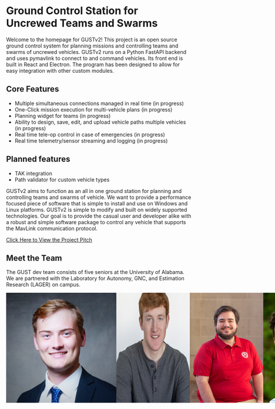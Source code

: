 # Ground Control Station for Uncrewed Teams and Swarms

Welcome to the homepage for GUSTv2! This project is an open source ground control system for planning missions and controlling teams and swarms of uncrewed vehicles. GUSTv2 runs on a Python FastAPI backend and uses pymavlink to connect to and command vehicles. Its front end is built in React and Electron. The program has been designed to allow for easy integration with other custom modules. 

 
  
## Core Features
 - Multiple simultaneous connections managed in real time (in progress)
 - One-Click mission execution for multi-vehicle plans (in progress)
 - Planning widget for teams (in progress)
 - Ability to design, save, edit, and upload vehicle paths multiple vehicles (in progress)
 - Real time tele-op control in case of emergencies (in progress)
 - Real time telemetry/sensor streaming and logging (in progress)
 
 ## Planned features
  - TAK integration
  - Path validator for custom vehicle types 
 

GUSTv2 aims to function as an all in one ground station for planning and controlling teams and swarms of vehicle. We want to provide a performance focused piece of software that is simple to install and use on Windows and Linux platforms. GUSTv2 is simple to modify and built on widely supported technologies. Our goal is to provide the casual user and developer alike with a robust and simple software package to control any vehicle that supports the MavLink communication protocol.

[Click Here to View the Project Pitch](presentations/GUST%20Capstone%20Pitch.pdf)

## Meet the Team
The GUST dev team consists of five seniors at the University of Alabama. We are partnered with the Laboratory for Autonomy, GNC, and Estimation Research (LAGER) on campus.

<div style="display: flex; justify-content: space-around;">
  <img src="images/nick.jpg" width="300" height="300" alt="Team Headshot">
  <img src="images/jcob_Senior_Pic.jpg" width="200" height="300" alt="Team Headshot">
  <img src="images/ricardo.jpeg" width="200" height="300" alt="Team Headshot"> 
  <img src="images/james.jpg" width="200" height="300" alt="Team Headshot">
  <img src="images/cameron.jpg" width="200" height="300" alt= "Team Headshot">
</div>
